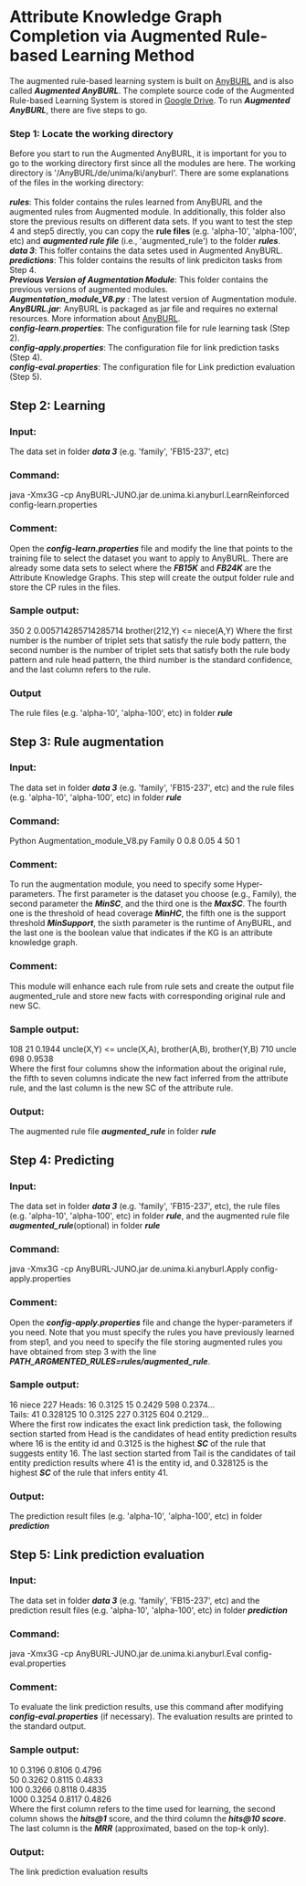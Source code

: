 # Attribute Knowledge Graph Completion via Augmented Rule-based Learning Method
The augmented rule-based learning system is built on [AnyBURL](https://web.informatik.uni-mannheim.de/AnyBURL/) and is also called ***Augmented AnyBURL***. The complete source code of the Augmented Rule-based Learning System is stored in [Google Drive](https://drive.google.com/drive/folders/1Dypoy9xSNmGs7LjEm0sT1JPZ_9KGXTZo?usp=sharing). To run ***Augmented AnyBURL***, there are five steps to go.
### Step 1: Locate the working directory
Before you start to run the Augmented AnyBURL, it is important for you to go to the working directory first since all the modules are here. The working directory is '/AnyBURL/de/unima/ki/anyburl'. There are some explanations of the files in the working directory:\
\
***rules***: This folder contains the rules learned from AnyBURL and the augmented rules from Augmented module. In additionally, this folder also store the previous results on different data sets. If you want to test the step 4 and step5 directly, you can copy the **rule files** (e.g. 'alpha-10', 'alpha-100', etc) and ***augmented rule file*** (i.e., 'augmented_rule') to the folder ***rules***.\
***data 3***: This folfer contains the data setes used in Augmented AnyBURL.\
***predictions***: This folder contains the results of link prediciton tasks from Step 4.\
***Previous Version of Augmentation Module***: This folder contains the previous versions of augmented modules.\
***Augmentation_module_V8.py*** : The latest version of Augmentation module.\
***AnyBURL.jar***: AnyBURL is packaged as jar file and requires no external resources. More information about [AnyBURL](https://web.informatik.uni-mannheim.de/AnyBURL/).\
***config-learn.properties***: The configuration file for rule learning task (Step 2).\
***config-apply.properties***: The configuration file for link prediction tasks (Step 4).\
***config-eval.properties***: The configuration file for Link prediction evaluation (Step 5).
## Step 2: Learning
### Input:
The data set in folder ***data 3*** (e.g. 'family', 'FB15-237', etc)
### Command:
java -Xmx3G -cp AnyBURL-JUNO.jar de.unima.ki.anyburl.LearnReinforced config-learn.properties
### Comment:
Open the ***config-learn.properties*** file and modify the line that points to the training file to select the dataset you want to apply to AnyBURL. There are already some data sets to select where the ***FB15K*** and ***FB24K*** are the Attribute Knowledge Graphs. This step will create the output folder rule and store the CP rules in the files.
### Sample output:
350	2	0.005714285714285714	brother(212,Y) <= niece(A,Y)
Where the first number is the number of triplet sets that satisfy the rule body pattern, the second number is the number of triplet sets that satisfy both the rule body pattern and rule head pattern, the third number is the standard confidence, and the last column refers to the rule. 
### Output
The rule files (e.g. 'alpha-10', 'alpha-100', etc) in folder ***rule***
## Step 3: Rule augmentation
### Input:
The data set in folder ***data 3*** (e.g. 'family', 'FB15-237', etc) and the rule files (e.g. 'alpha-10', 'alpha-100', etc) in folder ***rule***
### Command: 
Python Augmentation_module_V8.py Family 0 0.8 0.05 4 50 1
### Comment: 
To run the augmentation module, you need to specify some Hyper-parameters. The first parameter is the dataset you choose (e.g., Family), the second parameter the ***MinSC***, and the third one is the ***MaxSC***. The fourth one is the threshold of head coverage ***MinHC***, the fifth one is the support threshold ***MinSupport***, the sixth parameter is the runtime of AnyBURL, and the last one is the boolean value that indicates if the KG is an attribute knowledge graph.
### Comment: 
This module will enhance each rule from rule sets and create the output file augmented_rule and store new facts with corresponding original rule and new SC.
### Sample output:
108	21	0.1944	uncle(X,Y) <= uncle(X,A), brother(A,B), brother(Y,B)	710	uncle	698	0.9538\
Where the first four columns show the information about the original rule, the fifth to seven columns indicate the new fact inferred from the attribute rule, and the last column is the new SC of the attribute rule.
### Output:
The augmented rule file ***augmented_rule*** in folder ***rule***
## Step 4: Predicting
### Input:
The data set in folder ***data 3*** (e.g. 'family', 'FB15-237', etc), the rule files (e.g. 'alpha-10', 'alpha-100', etc) in folder ***rule***, and the augmented rule file ***augmented_rule***(optional) in folder ***rule***
### Command:
java -Xmx3G -cp AnyBURL-JUNO.jar de.unima.ki.anyburl.Apply config-apply.properties
### Comment:
Open the ***config-apply.properties*** file and change the hyper-parameters if you need. Note that you must specify the rules you have previously learned from step1, and you need to specify the file storing augmented rules you have obtained from step 3 with the line ***PATH_ARGMENTED_RULES=rules/augmented_rule***.
### Sample output:
16 niece 227
Heads: 16	0.3125	15	0.2429	598	0.2374…\
Tails: 41	0.328125	10	0.3125	227	0.3125	604	0.2129…\
Where the first row indicates the exact link prediction task, the following section started from Head is the candidates of head entity prediction results where 16 is the entity id and 0.3125 is the highest ***SC*** of the rule that suggests entity 16. The last section started from Tail is the candidates of tail entity prediction results where 41 is the entity id, and 0.328125 is the highest ***SC*** of the rule that infers entity 41.
### Output:
The prediction result files (e.g. 'alpha-10', 'alpha-100', etc) in folder ***prediction***
## Step 5: Link prediction evaluation
### Input:
The data set in folder ***data 3*** (e.g. 'family', 'FB15-237', etc) and the prediction result files (e.g. 'alpha-10', 'alpha-100', etc) in folder ***prediction***
### Command:
java -Xmx3G -cp AnyBURL-JUNO.jar de.unima.ki.anyburl.Eval config-eval.properties  
### Comment:
To evaluate the link prediction results, use this command after modifying ***config-eval.properties*** (if necessary). The evaluation results are printed to the standard output.
### Sample output:
10   0.3196   0.8106   0.4796\
50   0.3262   0.8115   0.4833\
100   0.3266   0.8118   0.4835\
1000   0.3254   0.8117   0.4826\
Where the first column refers to the time used for learning, the second column shows the ***hits@1*** score, and the third column the ***hits@10 score***. The last column is the ***MRR*** (approximated, based on the top-k only).
### Output:
The link prediction evaluation results

